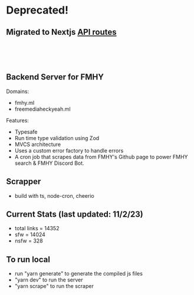 # Deprecated!
## Migrated to Nextjs [API routes](https://github.com/zeus-12/fmhy)

<br />
<br />
<br />

## Backend Server for FMHY

Domains:

-   fmhy.ml
-   freemediaheckyeah.ml

Features:

-   Typesafe
-   Run time type validation using Zod
-   MVCS architecture
-   Uses a custom error factory to handle errors
-   A cron job that scrapes data from FMHY's Github page to power FMHY search & FMHY Discord Bot.

## Scrapper

-   build with ts, node-cron, cheerio

## Current Stats (last updated: 11/2/23)

-   total links = 14352
-   sfw = 14024
-   nsfw = 328

## To run local

-   run "yarn generate" to generate the compiled js files
-   "yarn dev" to run the server
-   "yarn scrape" to run the scraper
